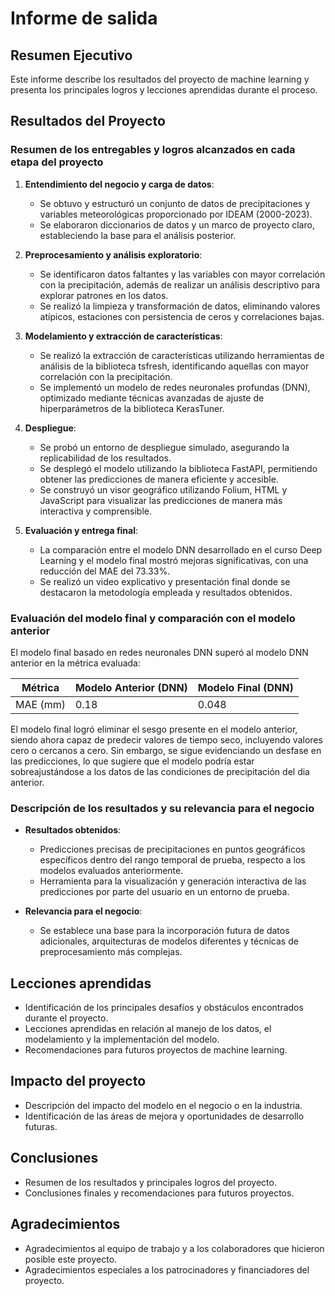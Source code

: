 # Informe de salida

## Resumen Ejecutivo

Este informe describe los resultados del proyecto de machine learning y presenta los principales logros y lecciones aprendidas durante el proceso.

## Resultados del Proyecto

### Resumen de los entregables y logros alcanzados en cada etapa del proyecto

1. **Entendimiento del negocio y carga de datos**:
   - Se obtuvo y estructuró un conjunto de datos de precipitaciones y variables meteorológicas proporcionado por IDEAM (2000-2023).
   - Se elaboraron diccionarios de datos y un marco de proyecto claro, estableciendo la base para el análisis posterior.

2. **Preprocesamiento y análisis exploratorio**:
    - Se identificaron datos faltantes y las variables con mayor correlación con la precipitación, además de realizar un análisis descriptivo para explorar patrones en los datos.
   - Se realizó la limpieza y transformación de datos, eliminando valores atípicos, estaciones con persistencia de ceros y correlaciones bajas.

3. **Modelamiento y extracción de características**:
   - Se realizó la extracción de características utilizando herramientas de análisis de la biblioteca tsfresh, identificando aquellas con mayor correlación con la precipitación.
   - Se implementó un modelo de redes neuronales profundas (DNN), optimizado mediante técnicas avanzadas de ajuste de hiperparámetros de la biblioteca KerasTuner.

4. **Despliegue**:
   - Se probó un entorno de despliegue simulado, asegurando la replicabilidad de los resultados.
   - Se desplegó el modelo utilizando la biblioteca FastAPI, permitiendo obtener las predicciones de manera eficiente y accesible.
   - Se construyó un visor geográfico utilizando Folium, HTML y JavaScript para visualizar las predicciones de manera más interactiva y comprensible.

5. **Evaluación y entrega final**:
   - La comparación entre el modelo DNN desarrollado en el curso Deep Learning y el modelo final mostró mejoras significativas, con una reducción del MAE del 73.33%.
   - Se realizó un video explicativo y presentación final donde se destacaron la metodología empleada y resultados obtenidos.

### Evaluación del modelo final y comparación con el modelo anterior

El modelo final basado en redes neuronales DNN superó al modelo DNN anterior en la métrica evaluada:

| Métrica          | Modelo Anterior (DNN)| Modelo Final (DNN) |
|------------------|--------------------------|---------------------|
| MAE (mm)         | 0.18                  | 0.048                |

El modelo final logró eliminar el sesgo presente en el modelo anterior, siendo ahora capaz de predecir valores de tiempo seco, incluyendo valores cero o cercanos a cero. Sin embargo, se sigue evidenciando un desfase en las predicciones, lo que sugiere que el modelo podría estar sobreajustándose a los datos de las condiciones de precipitación del dia anterior.

### Descripción de los resultados y su relevancia para el negocio

- **Resultados obtenidos**:
  - Predicciones precisas de precipitaciones en puntos geográficos específicos dentro del rango temporal de prueba, respecto a los modelos evaluados anteriormente.
  - Herramienta para la visualización y generación interactiva de las predicciones por parte del usuario en un entorno de prueba.

- **Relevancia para el negocio**:
  - Se establece una base para la incorporación futura de datos adicionales, arquitecturas de modelos diferentes y técnicas de preprocesamiento más complejas.

## Lecciones aprendidas

- Identificación de los principales desafíos y obstáculos encontrados durante el proyecto.
- Lecciones aprendidas en relación al manejo de los datos, el modelamiento y la implementación del modelo.
- Recomendaciones para futuros proyectos de machine learning.

## Impacto del proyecto

- Descripción del impacto del modelo en el negocio o en la industria.
- Identificación de las áreas de mejora y oportunidades de desarrollo futuras.

## Conclusiones

- Resumen de los resultados y principales logros del proyecto.
- Conclusiones finales y recomendaciones para futuros proyectos.

## Agradecimientos

- Agradecimientos al equipo de trabajo y a los colaboradores que hicieron posible este proyecto.
- Agradecimientos especiales a los patrocinadores y financiadores del proyecto.
